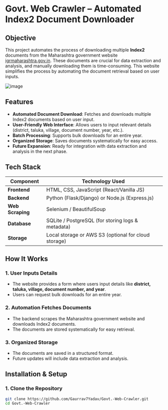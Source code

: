 # Govt. Web Crawler – Automated Index2 Document Downloader

## Objective
This project automates the process of downloading multiple **Index2** documents from the Maharashtra government website [igrmaharashtra.gov.in](https://igrmaharashtra.gov.in). These documents are crucial for data extraction and analysis, and manually downloading them is time-consuming. This website simplifies the process by automating the document retrieval based on user inputs.


![image](https://github.com/user-attachments/assets/bd9d3cdb-896a-4bbf-aefa-e75150804c00)


## Features
- **Automated Document Download**: Fetches and downloads multiple Index2 documents based on user input.
- **User-Friendly Web Interface**: Allows users to input relevant details (district, taluka, village, document number, year, etc.).
- **Batch Processing**: Supports bulk downloads for an entire year.
- **Organized Storage**: Saves documents systematically for easy access.
- **Future Expansion**: Ready for integration with data extraction and analysis in the next phase.

## Tech Stack
| Component       | Technology Used                                    |
|-----------------|----------------------------------------------------|
| **Frontend**    | HTML, CSS, JavaScript (React/Vanilla JS)           |
| **Backend**     | Python (Flask/Django) or Node.js (Express.js)        |
| **Web Scraping**| Selenium / BeautifulSoup                           |
| **Database**    | SQLite / PostgreSQL (for storing logs & metadata)  |
| **Storage**     | Local storage or AWS S3 (optional for cloud storage) |

## How It Works

### 1. User Inputs Details
- The website provides a form where users input details like **district, taluka, village, document number, and year**.
- Users can request bulk downloads for an entire year.

### 2. Automation Fetches Documents
- The backend scrapes the Maharashtra government website and downloads Index2 documents.
- The documents are stored systematically for easy retrieval.

### 3. Organized Storage
- The documents are saved in a structured format.
- Future updates will include data extraction and analysis.

## Installation & Setup

### 1. Clone the Repository
```bash
git clone https://github.com/Gaurrav7Yadav/Govt.-Web-Crawler.git
cd Govt.-Web-Crawler

